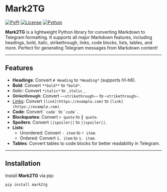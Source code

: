 # Mark2TG

[![PyPI](https://img.shields.io/pypi/v/mark2tg?color=blue)](https://pypi.org/project/mark2tg/)
[![License](https://img.shields.io/badge/license-MIT-green)](https://github.com/yourusername/mark2tg/blob/main/LICENSE)
[![Python](https://img.shields.io/badge/python-3.7%2B-blue)](https://www.python.org/)

**Mark2TG** is a lightweight Python library for converting Markdown to Telegram formatting. It supports all major Markdown features, including headings, bold, italic, strikethrough, links, code blocks, lists, tables, and more. Perfect for generating Telegram messages from Markdown content!

---

## Features

- **Headings**: Convert `# Heading` to `*Heading*` (supports h1-h6).
- **Bold**: Convert `**bold**` to `*bold*`.
- *Italic*: Convert `*italic*` to `_italic_`.
- ~~Strikethrough~~: Convert `~~strikethrough~~` to `~strikethrough~`.
- [Links](https://example.com): Convert `[link](https://example.com)` to `[link](https://example.com)`.
- **Code**: Convert ``` `code` ``` to ``` `code` ```.
- **Blockquotes**: Convert `> quote` to `┃ quote`.
- **Spoilers**: Convert `||spoiler||` to `||spoiler||`.
- **Lists**:
  - Unordered: Convert `- item` to `• item`.
  - Ordered: Convert `1. item` to `1. item`.
- **Tables**: Convert tables to code blocks for better readability in Telegram.

---

## Installation

Install **Mark2TG** via pip:

```bash
pip install mark2tg
